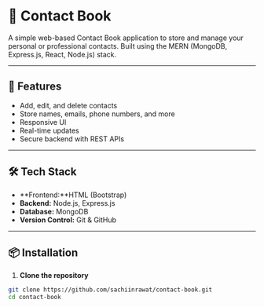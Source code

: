 # 📒 Contact Book

A simple web-based Contact Book application to store and manage your personal or professional contacts. Built using the MERN (MongoDB, Express.js, React, Node.js) stack.

---

## 🚀 Features

- Add, edit, and delete contacts
- Store names, emails, phone numbers, and more
- Responsive UI
- Real-time updates
- Secure backend with REST APIs

---

## 🛠️ Tech Stack

- **Frontend:**HTML (Bootstrap)
- **Backend:** Node.js, Express.js
- **Database:** MongoDB
- **Version Control:** Git & GitHub

---

## 📦 Installation

1. **Clone the repository**

```bash
git clone https://github.com/sachiinrawat/contact-book.git
cd contact-book
```

